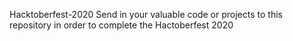 Hacktoberfest-2020
Send in your valuable code or projects to this repository in order to complete the Hactoberfest 2020
